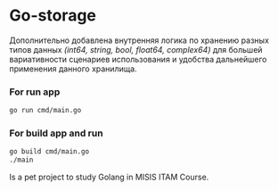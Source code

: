 # Go-storage

Дополнительно добавлена внутренняя логика по хранению разных типов данных *(int64, string, bool, float64, complex64)* для большей вариативности сценариев использования и удобства дальнейшего применения данного хранилища.

### For run app

```bash
go run cmd/main.go
```

### For build app and run

```bash
go build cmd/main.go
./main
```

Is a pet project to study Golang in MISIS ITAM Course.
